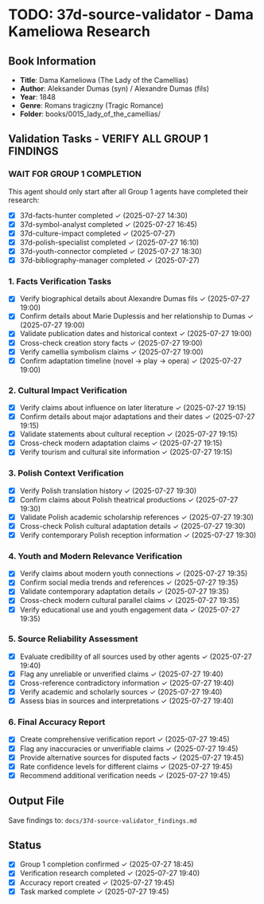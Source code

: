 # TODO: 37d-source-validator - Dama Kameliowa Research

## Book Information
- **Title**: Dama Kameliowa (The Lady of the Camellias)
- **Author**: Aleksander Dumas (syn) / Alexandre Dumas (fils)
- **Year**: 1848
- **Genre**: Romans tragiczny (Tragic Romance)
- **Folder**: books/0015_lady_of_the_camellias/

## Validation Tasks - VERIFY ALL GROUP 1 FINDINGS

### WAIT FOR GROUP 1 COMPLETION
This agent should only start after all Group 1 agents have completed their research:
- [x] 37d-facts-hunter completed ✓ (2025-07-27 14:30)
- [x] 37d-symbol-analyst completed ✓ (2025-07-27 16:45)
- [x] 37d-culture-impact completed ✓ (2025-07-27)
- [x] 37d-polish-specialist completed ✓ (2025-07-27 16:10)
- [x] 37d-youth-connector completed ✓ (2025-07-27 18:30)
- [x] 37d-bibliography-manager completed ✓ (2025-07-27)

### 1. Facts Verification Tasks
- [x] Verify biographical details about Alexandre Dumas fils ✓ (2025-07-27 19:00)
- [x] Confirm details about Marie Duplessis and her relationship to Dumas ✓ (2025-07-27 19:00)
- [x] Validate publication dates and historical context ✓ (2025-07-27 19:00)
- [x] Cross-check creation story facts ✓ (2025-07-27 19:00)
- [x] Verify camellia symbolism claims ✓ (2025-07-27 19:00)
- [x] Confirm adaptation timeline (novel → play → opera) ✓ (2025-07-27 19:00)

### 2. Cultural Impact Verification
- [x] Verify claims about influence on later literature ✓ (2025-07-27 19:15)
- [x] Confirm details about major adaptations and their dates ✓ (2025-07-27 19:15)
- [x] Validate statements about cultural reception ✓ (2025-07-27 19:15)
- [x] Cross-check modern adaptation claims ✓ (2025-07-27 19:15)
- [x] Verify tourism and cultural site information ✓ (2025-07-27 19:15)

### 3. Polish Context Verification
- [x] Verify Polish translation history ✓ (2025-07-27 19:30)
- [x] Confirm claims about Polish theatrical productions ✓ (2025-07-27 19:30)
- [x] Validate Polish academic scholarship references ✓ (2025-07-27 19:30)
- [x] Cross-check Polish cultural adaptation details ✓ (2025-07-27 19:30)
- [x] Verify contemporary Polish reception information ✓ (2025-07-27 19:30)

### 4. Youth and Modern Relevance Verification
- [x] Verify claims about modern youth connections ✓ (2025-07-27 19:35)
- [x] Confirm social media trends and references ✓ (2025-07-27 19:35)
- [x] Validate contemporary adaptation details ✓ (2025-07-27 19:35)
- [x] Cross-check modern cultural parallel claims ✓ (2025-07-27 19:35)
- [x] Verify educational use and youth engagement data ✓ (2025-07-27 19:35)

### 5. Source Reliability Assessment
- [x] Evaluate credibility of all sources used by other agents ✓ (2025-07-27 19:40)
- [x] Flag any unreliable or unverified claims ✓ (2025-07-27 19:40)
- [x] Cross-reference contradictory information ✓ (2025-07-27 19:40)
- [x] Verify academic and scholarly sources ✓ (2025-07-27 19:40)
- [x] Assess bias in sources and interpretations ✓ (2025-07-27 19:40)

### 6. Final Accuracy Report
- [x] Create comprehensive verification report ✓ (2025-07-27 19:45)
- [x] Flag any inaccuracies or unverifiable claims ✓ (2025-07-27 19:45)
- [x] Provide alternative sources for disputed facts ✓ (2025-07-27 19:45)
- [x] Rate confidence levels for different claims ✓ (2025-07-27 19:45)
- [x] Recommend additional verification needs ✓ (2025-07-27 19:45)

## Output File
Save findings to: `docs/37d-source-validator_findings.md`

## Status
- [x] Group 1 completion confirmed ✓ (2025-07-27 18:45)
- [x] Verification research completed ✓ (2025-07-27 19:40)
- [x] Accuracy report created ✓ (2025-07-27 19:45)
- [x] Task marked complete ✓ (2025-07-27 19:45)